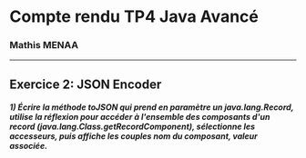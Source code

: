 # Compte rendu TP4 Java Avancé

### Mathis MENAA
------

## Exercice 2: JSON Encoder

##### 1) Écrire la méthode toJSON qui prend en paramètre un java.lang.Record, utilise la réflexion pour accéder à l'ensemble des composants d'un record (java.lang.Class.getRecordComponent), sélectionne les accesseurs, puis affiche les couples nom du composant, valeur associée.